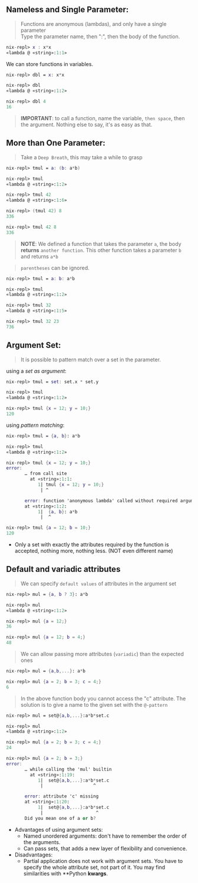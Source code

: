 ## Nameless and Single Parameter:

> Functions are anonymous (lambdas), and only have a single parameter<br>
> Type the parameter name, then ":", then the body of the function.

```nix
nix-repl> x : x*x
«lambda @ «string»:1:1»
```

We can store functions in variables.

```nix
nix-repl> dbl = x: x*x

nix-repl> dbl
«lambda @ «string»:1:2»

nix-repl> dbl 4
16
```

> **IMPORTANT**: to call a function, name the variable, `then space`, then the argument. Nothing else to say, it's as easy as that.

## More than One Parameter:

> Take a `Deep Breath`, this may take a while to grasp

```nix
nix-repl> tmul = a: (b: a*b)

nix-repl> tmul
«lambda @ «string»:1:2»

nix-repl> tmul 42
«lambda @ «string»:1:6»

nix-repl> (tmul 42) 8
336

nix-repl> tmul 42 8
336
```
> **NOTE**: We defined a function that takes the parameter `a`, the body **returns** `another function`. This other function takes a parameter `b` and returns `a*b`

> `parentheses` can be ignored.

```nix
nix-repl> tmul = a: b: a*b

nix-repl> tmul
«lambda @ «string»:1:2»

nix-repl> tmul 32
«lambda @ «string»:1:5»

nix-repl> tmul 32 23
736
```

## Argument Set:

> It is possible to pattern match over a set in the parameter.

using a *set as argument*:
```nix
nix-repl> tmul = set: set.x * set.y

nix-repl> tmul
«lambda @ «string»:1:2»

nix-repl> tmul {x = 12; y = 10;}
120
```

using *pattern matching*:
```nix
nix-repl> tmul = {a, b}: a*b

nix-repl> tmul
«lambda @ «string»:1:2»

nix-repl> tmul {x = 12; y = 10;}
error:
       … from call site
         at «string»:1:1:
            1| tmul {x = 12; y = 10;}
             | ^

       error: function 'anonymous lambda' called without required argument 'a'
       at «string»:1:2:
            1|  {a, b}: a*b
             |  ^

nix-repl> tmul {a = 12; b = 10;}
120
```
* Only a set with exactly the attributes required by the function is accepted, nothing more, nothing less. (NOT even different name)

## Default and variadic attributes

> We can specify `default values` of attributes in the argument set
```nix
nix-repl> mul = {a, b ? 3}: a*b

nix-repl> mul
«lambda @ «string»:1:2»

nix-repl> mul {a = 12;}
36

nix-repl> mul {a = 12; b = 4;}
48
```

> We can allow passing more attributes (`variadic`) than the expected ones
```nix
nix-repl> mul = {a,b,...}: a*b

nix-repl> mul {a = 2; b = 3; c = 4;}
6
```

> In the above function body you cannot access the "c" attribute. The solution is to give a name to the given set with the `@-pattern`
```nix
nix-repl> mul = set@{a,b,...}:a*b*set.c

nix-repl> mul
«lambda @ «string»:1:2»

nix-repl> mul {a = 2; b = 3; c = 4;}
24

nix-repl> mul {a = 2; b = 3;}
error:
       … while calling the 'mul' builtin
         at «string»:1:19:
            1|  set@{a,b,...}:a*b*set.c
             |                   ^

       error: attribute 'c' missing
       at «string»:1:20:
            1|  set@{a,b,...}:a*b*set.c
             |                    ^
       Did you mean one of a or b?
```

- Advantages of using argument sets:
  - Named unordered arguments: don't have to remember the order of the arguments.
  - Can pass sets, that adds a new layer of flexibility and convenience.
- Disadvantages:
  - Partial application does not work with argument sets. You have to specify the whole attribute set, not part of it.
You may find similarities with **Python **kwargs**.